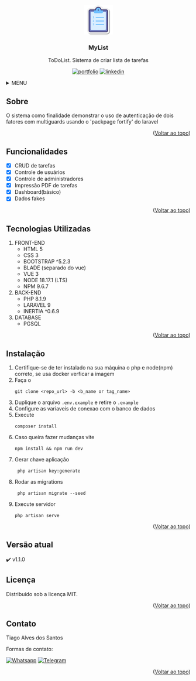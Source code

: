 <a name="readme-top"></a>

<!-- PROJETO LOGO -->
<br />
<div align="center">
  <a href="https://github.com/Tiago-Alves-dos-Santos/Covid19">
    <img src="public/img/favicon/list_100.png" alt="Logo" width="80" height="80">
  </a>

  <h3 align="center">MyList</h3>

  <p align="center">
    ToDoList. Sistema de criar lista de tarefas
  </p>

  [![portfolio][portfolio-shield]][portfolio-url]
  [![linkedin][linkedin-shield]][linkedin-url]
</div>




<!-- MENU -->
<details>
  <summary>MENU</summary>
  <ol>
    <li>
      <a href="#sobre">Sobre</a>
    </li>
    <li><a href="#funcionalidades">Funcionalidades</a></li>
    <li><a href="#tecnologias-utilizadas">Tecnologias Utilizadas</a></li>
    <li><a href="#instalação">Instalação</a></li>
    <li><a href="#versão-atual">Versão atual</a></li>
    <li><a href="#licença">Licença</a></li>
    <li><a href="#contato">Contato</a></li>
    <!-- <li><a href="#agradecimentos">Agradecimentos</a></li> -->
    <li><a href="#observação">Observação</a></li>
  </ol>
</details>



<!-- ABOUT THE PROJECT -->
## Sobre
O sistema como finalidade demonstrar o uso de autenticação de dois fatores com multiguards usando o 'packpage fortify' do laravel 

<p align="right">(<a href="#readme-top">Voltar ao topo</a>)</p>

<!-- FUNCIONALIDADES -->
## Funcionalidades

- [x] CRUD de tarefas
- [x] Controle de usuários
- [x] Controle de administradores
- [x] Impressão PDF de tarefas
- [x] Dashboard(básico)
- [x] Dados fakes
    
<p align="right">(<a href="#readme-top">Voltar ao topo</a>)</p>

## Tecnologias Utilizadas
1. FRONT-END
    * HTML 5
    * CSS 3
    * BOOTSTRAP ^5.2.3
    * BLADE (separado do vue)
    * VUE 3
    * NODE 18.17.1 (LTS)
    * NPM 9.6.7
2. BACK-END
    * PHP 8.1.9
    * LARAVEL 9
    * INERTIA ^0.6.9
3. DATABASE
    * PGSQL



<p align="right">(<a href="#readme-top">Voltar ao topo</a>)</p>

<!-- GETTING STARTED -->
## Instalação

1. Certifique-se de ter instalado na sua máquina o php e node(npm) correto, se usa docker verficar a imagem
2. Faça o 
    ~~~shell
    git clone <repo_url> -b <b_name or tag_name>
    ~~~
3. Duplique o arquivo `.env.example` e retire o `.example`
4. Configure as variaveis de conexao com o banco de dados
5. Execute 
    ~~~shell
    composer install 
    ~~~
6. Caso queira fazer mudanças vite
    ~~~shell
    npm install && npm run dev
    ~~~ 
7. Gerar chave aplicação 
   ~~~ shell
    php artisan key:generate 
   ~~~ 
8. Rodar as migrations
   ~~~ shell
    php artisan migrate --seed
   ~~~ 
9. Execute servidor
    ~~~shell
    php artisan serve
    ~~~


<p align="right">(<a href="#readme-top">Voltar ao topo</a>)</p>




## Versão atual
:heavy_check_mark:  v1.1.0


<!-- LICENÇA -->
## Licença
Distribuído sob a licença MIT.

<p align="right">(<a href="#readme-top">Voltar ao topo</a>)</p>



<!-- CONTACT -->
## Contato
Tiago Alves dos Santos

Formas de contato: 
<br>

[![Whatsapp][whatsapp-shield]][whatsapp-url]
[![Telegram][telegram-shield]][telegram-url]

<p align="right">(<a href="#readme-top">Voltar ao topo</a>)</p>

<!-- MARKDOWN -->
[whatsapp-shield]: https://img.shields.io/badge/WhatsApp-25D366?style=for-the-badge&logo=whatsapp&logoColor=white
[whatsapp-url]: https://wa.link/h5vlzo
[telegram-shield]: https://img.shields.io/badge/Telegram-2CA5E0?style=for-the-badge&logo=telegram&logoColor=white
[telegram-url]: https://t.me/TiagoAlves2001
[linkedin-shield]: https://img.shields.io/badge/LinkedIn-0077B5?style=for-the-badge&logo=linkedin&logoColor=white
[linkedin-url]: https://www.linkedin.com/in/tiago-alves-96699a189/
[portfolio-shield]: https://img.shields.io/badge/PORTFOLIO-%20CLIQUE%20AQUI%20-%20BLACK
[portfolio-url]: https://wa.link/h5vlzo

